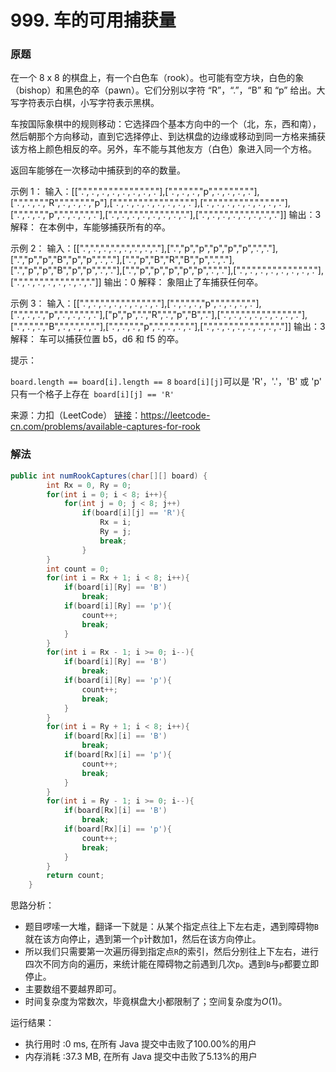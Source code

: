 # 999. 车的可用捕获量

### 原题
在一个 8 x 8 的棋盘上，有一个白色车（rook）。也可能有空方块，白色的象（bishop）和黑色的卒（pawn）。它们分别以字符 “R”，“.”，“B” 和 “p” 给出。大写字符表示白棋，小写字符表示黑棋。

车按国际象棋中的规则移动：它选择四个基本方向中的一个（北，东，西和南），然后朝那个方向移动，直到它选择停止、到达棋盘的边缘或移动到同一方格来捕获该方格上颜色相反的卒。另外，车不能与其他友方（白色）象进入同一个方格。

返回车能够在一次移动中捕获到的卒的数量。

示例 1：
输入：[[".",".",".",".",".",".",".","."],[".",".",".","p",".",".",".","."],[".",".",".","R",".",".",".","p"],[".",".",".",".",".",".",".","."],[".",".",".",".",".",".",".","."],[".",".",".","p",".",".",".","."],[".",".",".",".",".",".",".","."],[".",".",".",".",".",".",".","."]]
输出：3
解释：
在本例中，车能够捕获所有的卒。

示例 2：
输入：[[".",".",".",".",".",".",".","."],[".","p","p","p","p","p",".","."],[".","p","p","B","p","p",".","."],[".","p","B","R","B","p",".","."],[".","p","p","B","p","p",".","."],[".","p","p","p","p","p",".","."],[".",".",".",".",".",".",".","."],[".",".",".",".",".",".",".","."]]
输出：0
解释：
象阻止了车捕获任何卒。

示例 3：
输入：[[".",".",".",".",".",".",".","."],[".",".",".","p",".",".",".","."],[".",".",".","p",".",".",".","."],["p","p",".","R",".","p","B","."],[".",".",".",".",".",".",".","."],[".",".",".","B",".",".",".","."],[".",".",".","p",".",".",".","."],[".",".",".",".",".",".",".","."]]
输出：3
解释： 
车可以捕获位置 b5，d6 和 f5 的卒。

提示：

`board.length == board[i].length == 8`
`board[i][j]`可以是 'R'，'.'，'B' 或 'p'
只有一个格子上存在` board[i][j] == 'R'`

来源：力扣（LeetCode）
[链接](https://leetcode-cn.com/problems/available-captures-for-rook)：https://leetcode-cn.com/problems/available-captures-for-rook

### 解法

```java
public int numRookCaptures(char[][] board) {
        int Rx = 0, Ry = 0;
        for(int i = 0; i < 8; i++){
            for(int j = 0; j < 8; j++)
                if(board[i][j] == 'R'){
                    Rx = i;
                    Ry = j;
                    break;
                }
        }
        int count = 0;
        for(int i = Rx + 1; i < 8; i++){
            if(board[i][Ry] == 'B')
                break;
            if(board[i][Ry] == 'p'){
                count++;
                break;
            }
        }
        for(int i = Rx - 1; i >= 0; i--){
            if(board[i][Ry] == 'B')
                break;
            if(board[i][Ry] == 'p'){
                count++;
                break;
            }
        }
        for(int i = Ry + 1; i < 8; i++){
            if(board[Rx][i] == 'B')
                break;
            if(board[Rx][i] == 'p'){
                count++;
                break;
            }
        }
        for(int i = Ry - 1; i >= 0; i--){
            if(board[Rx][i] == 'B')
                break;
            if(board[Rx][i] == 'p'){
                count++;
                break;
            }
        }
        return count;
    }
```

思路分析：

* 题目啰嗦一大堆，翻译一下就是：从某个指定点往上下左右走，遇到障碍物`B`就在该方向停止，遇到第一个`p`计数加1，然后在该方向停止。
* 所以我们只需要第一次遍历得到指定点`R`的索引，然后分别往上下左右，进行四次不同方向的遍历，来统计能在障碍物之前遇到几次`p`。遇到`B`与`p`都要立即停止。
* 主要数组不要越界即可。
* 时间复杂度为常数次，毕竟棋盘大小都限制了；空间复杂度为$O(1)$。

运行结果：
* 执行用时 :0 ms, 在所有 Java 提交中击败了100.00%的用户
* 内存消耗 :37.3 MB, 在所有 Java 提交中击败了5.13%的用户
